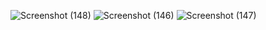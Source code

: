 ![Screenshot (148)](https://github.com/pratik1802/ecommerce.io/assets/114296841/15946290-3eec-4469-a61f-9d851c3cf2f3)
![Screenshot (146)](https://github.com/pratik1802/ecommerce.io/assets/114296841/a62d7a8a-457d-46fc-b4ba-9ff1ee340041)
![Screenshot (147)](https://github.com/pratik1802/ecommerce.io/assets/114296841/f90985c4-ae27-4bed-a9e4-17a5f697c291)
